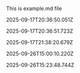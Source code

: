 This is example.md file


2025-09-17T20:36:50.051Z

2025-09-17T20:36:51.723Z

2025-09-17T21:38:20.679Z

2025-09-26T15:00:10.220Z

2025-09-26T15:23:48.744Z